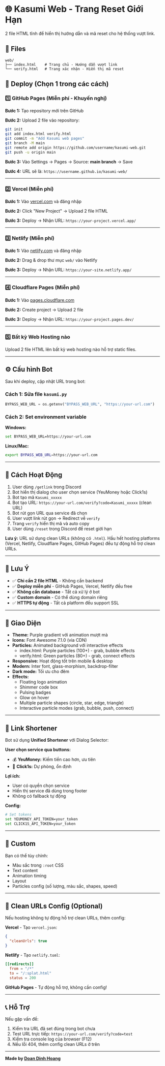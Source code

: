 # 🌐 Kasumi Web - Trang Reset Giới Hạn

2 file HTML tĩnh để hiển thị hướng dẫn và mã reset cho hệ thống vượt link.

## 📁 Files

```
web/
├── index.html    # Trang chủ - Hướng dẫn vượt link
└── verify.html   # Trang xác nhận - Hiển thị mã reset
```

## 🚀 Deploy (Chọn 1 trong các cách)

### 1️⃣ GitHub Pages (Miễn phí - Khuyến nghị)

**Bước 1:** Tạo repository mới trên GitHub

**Bước 2:** Upload 2 file vào repository:
```bash
git init
git add index.html verify.html
git commit -m "Add Kasumi web pages"
git branch -M main
git remote add origin https://github.com/username/kasumi-web.git
git push -u origin main
```

**Bước 3:** Vào Settings → Pages → Source: **main branch** → Save

**Bước 4:** URL sẽ là: `https://username.github.io/kasumi-web/`

---

### 2️⃣ Vercel (Miễn phí)

**Bước 1:** Vào [vercel.com](https://vercel.com) và đăng nhập

**Bước 2:** Click "New Project" → Upload 2 file HTML

**Bước 3:** Deploy → Nhận URL: `https://your-project.vercel.app/`

---

### 3️⃣ Netlify (Miễn phí)

**Bước 1:** Vào [netlify.com](https://netlify.com) và đăng nhập

**Bước 2:** Drag & drop thư mục `web/` vào Netlify

**Bước 3:** Deploy → Nhận URL: `https://your-site.netlify.app/`

---

### 4️⃣ Cloudflare Pages (Miễn phí)

**Bước 1:** Vào [pages.cloudflare.com](https://pages.cloudflare.com)

**Bước 2:** Create project → Upload 2 file

**Bước 3:** Deploy → Nhận URL: `https://your-project.pages.dev/`

---

### 5️⃣ Bất kỳ Web Hosting nào

Upload 2 file HTML lên bất kỳ web hosting nào hỗ trợ static files.

---

## ⚙️ Cấu hình Bot

Sau khi deploy, cập nhật URL trong bot:

### Cách 1: Sửa file `kasumi.py`

```python
BYPASS_WEB_URL = os.getenv("BYPASS_WEB_URL", "https://your-url.com")
```

### Cách 2: Set environment variable

**Windows:**
```bash
set BYPASS_WEB_URL=https://your-url.com
```

**Linux/Mac:**
```bash
export BYPASS_WEB_URL=https://your-url.com
```

---

## 🔗 Cách Hoạt Động

1. User dùng `/getlink` trong Discord
2. Bot hiển thị dialog cho user chọn service (YeuMoney hoặc Click1s)
3. Bot tạo mã `Kasumi_xxxxx`
4. Bot tạo URL: `https://your-url.com/verify?code=Kasumi_xxxxx` (clean URL)
5. Bot rút gọn URL qua service đã chọn
6. User vượt link rút gọn → Redirect về `verify`
7. Trang `verify` hiển thị mã và auto copy
8. User dùng `/reset` trong Discord để reset giới hạn

**Lưu ý:** URL sử dụng clean URLs (không có `.html`). Hầu hết hosting platforms (Vercel, Netlify, Cloudflare Pages, GitHub Pages) đều tự động hỗ trợ clean URLs.

---

## 📝 Lưu Ý

- ✅ **Chỉ cần 2 file HTML** - Không cần backend
- ✅ **Deploy miễn phí** - GitHub Pages, Vercel, Netlify đều free
- ✅ **Không cần database** - Tất cả xử lý ở bot
- ✅ **Custom domain** - Có thể dùng domain riêng
- ✅ **HTTPS tự động** - Tất cả platform đều support SSL

---

## 🎨 Giao Diện

- **Theme:** Purple gradient với animation mượt mà
- **Icons:** Font Awesome 7.1.0 (via CDN)
- **Particles:** Animated background với interactive effects
  - index.html: Purple particles (100+) - grab, bubble effects
  - verify.html: Green particles (80+) - grab, connect effects
- **Responsive:** Hoạt động tốt trên mobile & desktop
- **Modern:** Inter font, glass-morphism, backdrop-filter
- **Dark mode:** Tối ưu cho đêm
- **Effects:** 
  - Floating logo animation
  - Shimmer code box
  - Pulsing badges
  - Glow on hover
  - Multiple particle shapes (circle, star, edge, triangle)
  - Interactive particle modes (grab, bubble, push, connect)

---

## 🔗 Link Shortener

Bot sử dụng **Unified Shortener** với Dialog Selector:

**User chọn service qua buttons:**
- 💰 **YeuMoney:** Kiếm tiền cao hơn, ưu tiên
- 🔗 **Click1s:** Dự phòng, ổn định

**Lợi ích:**
- User có quyền chọn service
- Hiển thị service đã dùng trong footer
- Không có fallback tự động

**Config:**
```bash
# Set tokens
set YEUMONEY_API_TOKEN=your_token
set CLICK1S_API_TOKEN=your_token
```

---

## 🔧 Custom

Bạn có thể tùy chỉnh:
- Màu sắc trong `:root` CSS
- Text content
- Animation timing
- Layout
- Particles config (số lượng, màu sắc, shapes, speed)

---

## 🔧 Clean URLs Config (Optional)

Nếu hosting không tự động hỗ trợ clean URLs, thêm config:

**Vercel** - Tạo `vercel.json`:
```json
{
  "cleanUrls": true
}
```

**Netlify** - Tạo `netlify.toml`:
```toml
[[redirects]]
  from = "/*"
  to = "/:splat.html"
  status = 200
```

**GitHub Pages** - Tự động hỗ trợ, không cần config!

---

## 📞 Hỗ Trợ

Nếu gặp vấn đề:
1. Kiểm tra URL đã set đúng trong bot chưa
2. Test URL trực tiếp: `https://your-url.com/verify?code=test`
3. Kiểm tra console log của browser (F12)
4. Nếu lỗi 404, thêm config clean URLs ở trên

---

**Made by [Doan Dinh Hoang](https://discord.gg/Kasumi)**

